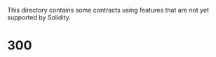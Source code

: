 This directory contains some contracts using features that are not yet supported by Solidity.
# 300

